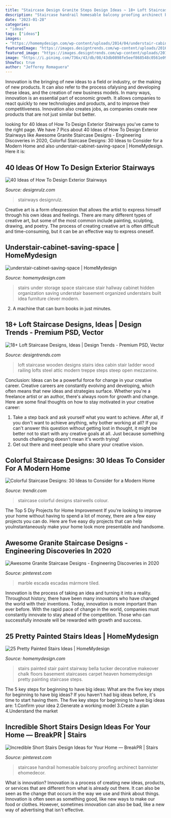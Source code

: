 ```yaml
---
title: "Staircase Design Granite Steps Design Ideas ~ 18+ Loft Staircase Designs, Ideas"
description: "Staircase handrail homesable balcony proofing archinect bannister ehomedecor"
date: "2023-01-28"
categories:
- "ideas"
tags: ["ideas"]
images:
- "https://homemydesign.com/wp-content/uploads/2014/04/understair-cabinet-saving-space.jpg"
featuredImage: "https://images.designtrends.com/wp-content/uploads/2016/08/26183232/Wooden-Loft-Staircase-Idea.jpg"
featured_image: "https://images.designtrends.com/wp-content/uploads/2016/08/26183232/Wooden-Loft-Staircase-Idea.jpg"
image: "https://i.pinimg.com/736x/43/db/08/43db0898fe5eef868548c0561e09ff5c.jpg"
ShowToc: true
author: "Jefferey Romaguera"
---
```



Innovation is the bringing of new ideas to a field or industry, or the making of new products. It can also refer to the process ofalysing and developing these ideas, and the creation of new business models. In many ways, innovation is an essential part of economic growth. It allows companies to react quickly to new technologies and products, and to improve their competitiveness. Innovation also creates jobs, as companies create new products that are not just similar but better.

	

		
looking for 40 Ideas of How To Design Exterior Stairways you've came to the right page. We have 7 Pics about 40 Ideas of How To Design Exterior Stairways like Awesome Granite Staircase Designs - Engineering Discoveries in 2020, Colorful Staircase Designs: 30 Ideas to Consider for a Modern Home and also understair-cabinet-saving-space | HomeMydesign. Here it is:
		
    
## 40 Ideas Of How To Design Exterior Stairways

<img loading=lazy src="http://cdn.designrulz.com/wp-content/uploads/2015/06/OUTDOOR-STEPS-DESIGNRULZ-1.jpg" onerror="this.onerror=null;this.src='https://tse4.mm.bing.net/th?id=OIP.Nbq124JA-xxcGAW_wJsCNgHaJ4&amp;pid=15.1';" alt="40 Ideas of How To Design Exterior Stairways">

_Source: designrulz.com_

>stairways designrulz. 

	

Creative art is a form ofexpression that allows the artist to express himself through his own ideas and feelings. There are many different types of creative art, but some of the most common include painting, sculpting, drawing, and poetry. The process of creating creative art is often difficult and time-consuming, but it can be an effective way to express oneself.

    
## Understair-cabinet-saving-space | HomeMydesign

<img loading=lazy src="https://homemydesign.com/wp-content/uploads/2014/04/understair-cabinet-saving-space.jpg" onerror="this.onerror=null;this.src='https://tse1.mm.bing.net/th?id=OIP.CO5IHHJ_7hR9YrZDsuWlJwHaLT&amp;pid=15.1';" alt="understair-cabinet-saving-space | HomeMydesign">

_Source: homemydesign.com_

>stairs under storage space staircase stair hallway cabinet hidden organization saving understair basement organized understairs built idea furniture clever modern. 

	

2. A machine that can burn books in just minutes.

    
## 18+ Loft Staircase Designs, Ideas | Design Trends - Premium PSD, Vector

<img loading=lazy src="https://images.designtrends.com/wp-content/uploads/2016/08/26183232/Wooden-Loft-Staircase-Idea.jpg" onerror="this.onerror=null;this.src='https://tse1.mm.bing.net/th?id=OIP.1i8AykZMVCORz4iK3lAqpAHaJ4&amp;pid=15.1';" alt="18+ Loft Staircase Designs, Ideas | Design Trends - Premium PSD, Vector">

_Source: designtrends.com_

>loft staircase wooden designs stairs idea cabin stair ladder wood railing lofts steel attic modern treppe steps steep open mezzanine. 

	

Conclusion: Ideas can be a powerful force for change in your creative career.
Creative careers are constantly evolving and developing, which often means that new ideas and strategies surface. Whether you're a freelance artist or an author, there's always room for growth and change. Here are some final thoughts on how to stay motivated in your creative career:
1) Take a step back and ask yourself what you want to achieve. After all, if you don't want to achieve anything, why bother working at all? If you can't answer this question without getting lost in thought, it might be better not to start with any creative goals at all. Just because something sounds challenging doesn't mean it's worth trying!
2) Get out there and meet people who share your creative vision.

    
## Colorful Staircase Designs: 30 Ideas To Consider For A Modern Home

<img loading=lazy src="https://cdn.trendir.com/wp-content/uploads/old/interiors/2016/02/08/8a-colour-iffic-staircase-designs-contemporary-homes.jpg" onerror="this.onerror=null;this.src='https://tse4.mm.bing.net/th?id=OIP.h7znUwvS9Y8uSTWKd0LKdgHaLH&amp;pid=15.1';" alt="Colorful Staircase Designs: 30 Ideas to Consider for a Modern Home">

_Source: trendir.com_

>staircase colorful designs stairwells colour. 

	

The Top 5 Diy Projects for Home Improvement
If you're looking to improve your home without having to spend a lot of money, there are a few easy projects you can do. Here are five easy diy projects that can help youInstantaneously make your home look more presentable and handsome.

    
## Awesome Granite Staircase Designs - Engineering Discoveries In 2020

<img loading=lazy src="https://i.pinimg.com/736x/68/e8/ba/68e8ba167e0c95680b682e8fc2730c65.jpg" onerror="this.onerror=null;this.src='https://tse1.mm.bing.net/th?id=OIP.fHmFeuiqn0DgD3Fep3pcfAHaJ3&amp;pid=15.1';" alt="Awesome Granite Staircase Designs - Engineering Discoveries in 2020">

_Source: pinterest.com_

>marble escada escadas mármore tiled. 

	

Innovation is the process of taking an idea and turning it into a reality. Throughout history, there have been many innovators who have changed the world with their inventions. Today, innovation is more important than ever before. With the rapid pace of change in the world, companies must constantly innovate to stay ahead of the competition. Those who can successfully innovate will be rewarded with growth and success.

    
## 25 Pretty Painted Stairs Ideas | HomeMydesign

<img loading=lazy src="http://homemydesign.com/wp-content/uploads/2014/09/painted-stairs-decoration.jpg" onerror="this.onerror=null;this.src='https://tse2.mm.bing.net/th?id=OIP.4oY2FolxXXAvkdmJcl875gHaLI&amp;pid=15.1';" alt="25 Pretty Painted Stairs Ideas | HomeMydesign">

_Source: homemydesign.com_

>stairs painted stair paint stairway bella tucker decorative makeover chalk floors basement staircases carpet heaven homemydesign pretty painting staircase steps. 

	

The 5 key steps for beginning to have big ideas: What are the five key steps for beginning to have big ideas?
If you haven't had big ideas before, it's time to start having them. The five key steps for beginning to have big ideas are: 1.Confirm your idea 2.Generate a working model 3.Create a plan 4.Understand the market 
    
## Incredible Short Stairs Design Ideas For Your Home — BreakPR | Stairs

<img loading=lazy src="https://i.pinimg.com/736x/43/db/08/43db0898fe5eef868548c0561e09ff5c.jpg" onerror="this.onerror=null;this.src='https://tse2.mm.bing.net/th?id=OIP.6b4xD2jaGzOIJzzBFu76ugHaJ4&amp;pid=15.1';" alt="Incredible Short Stairs Design Ideas for Your Home — BreakPR | Stairs">

_Source: pinterest.com_

>staircase handrail homesable balcony proofing archinect bannister ehomedecor. 

	

What is innovation?
Innovation is a process of creating new ideas, products, or services that are different from what is already out there. It can also be seen as the change that occurs in the way we use and think about things. Innovation is often seen as something good, like new ways to make our food or clothes. However, sometimes innovation can also be bad, like a new way of advertising that isn't effective.

